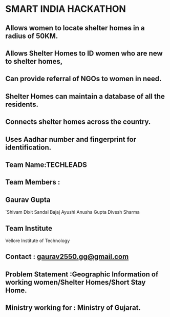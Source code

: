 # SMART INDIA HACKATHON

## Allows women to locate shelter homes in a radius of 50KM.
## Allows Shelter Homes to ID women who are new to shelter homes,
## Can provide referral of NGOs to women in need.
## Shelter Homes can maintain a database of all the residents.
## Connects shelter homes across the country.
## Uses Aadhar number and fingerprint for identification.

## Team Name:TECHLEADS

## Team Members :
 ## Gaurav Gupta 
  `Shivam Dixit
  Sandal Bajaj
  Ayushi
  Anusha Gupta
  Divesh Sharma
  
 ## Team Institute
  Vellore Institute of Technology
  
 ## Contact : gaurav2550.gg@gmail.com
 
 ## Problem Statement :Geographic Information of working women/Shelter Homes/Short Stay Home.
 
 ## Ministry working for : Ministry of Gujarat.
